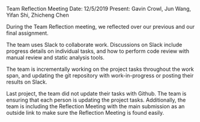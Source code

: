 Team Reflection Meeting
Date: 12/5/2019
Present: Gavin Crowl, Jun Wang, Yifan Shi, Zhicheng Chen

During the Team Reflection meeting, we reflected over our previous and our final assignment. 

The team uses Slack to collaborate work. Discussions on Slack include progress details on individual tasks, and how to perform code review with manual review and static analysis tools.

The team is incrementally working on the project tasks throughout the work span, and updating the git repository with work-in-progress or posting their results on Slack. 

Last project, the team did not update their tasks with Github. The team is ensuring that each person is updating the project tasks. Additionally, the team is including the Reflection Meeting with the main submission as an outside link to make sure the Reflection Meeting is found easily. 